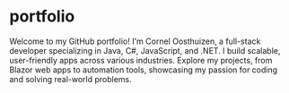 # portfolio
 Welcome to my GitHub portfolio! I'm Cornel Oosthuizen, a full-stack developer specializing in Java, C#, JavaScript, and .NET. I build scalable, user-friendly apps across various industries. Explore my projects, from Blazor web apps to automation tools, showcasing my passion for coding and solving real-world problems.
